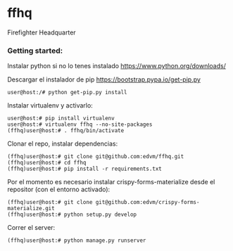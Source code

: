 # ffhq
Firefighter Headquarter



### Getting started:

Instalar python si no lo tenes instalado https://www.python.org/downloads/

Descargar el instalador de pip https://bootstrap.pypa.io/get-pip.py

```
user@host:/# python get-pip.py install
```

Instalar virtualenv y activarlo:

```
user@host:# pip install virtualenv
user@host:# virtualenv ffhq --no-site-packages
(ffhq)user@host:# . ffhq/bin/activate
```

Clonar el repo, instalar dependencias:
```
(ffhq)user@host:# git clone git@github.com:edvm/ffhq.git
(ffhq)user@host:# cd ffhq
(ffhq)user@host:# pip install -r requirements.txt
```


Por el momento es necesario instalar crispy-forms-materialize desde el repositor (con el entorno activado):
```
(ffhq)user@host:# git clone git@github.com:edvm/crispy-forms-materialize.git
(ffhq)user@host:# python setup.py develop
```

Correr el server:
```
(ffhq)user@host:# python manage.py runserver
```
